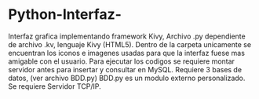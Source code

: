 # Python-Interfaz-
Interfaz grafica implementando framework Kivy, Archivo .py dependiente de archivo .kv, lenguaje Kivy (HTML5).
Dentro de la carpeta unicamente se encuentran los iconos e imagenes usadas para que la interfaz fuese mas amigable con el usuario.
Para ejecutar los codigos se requiere montar servidor antes para insertar y consultar en MySQL.
Requiere 3 bases de datos, (ver archivo BDD.py)
BDD.py es un modulo externo personalizado.
Se requiere Servidor TCP/IP.
